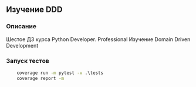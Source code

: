## Изучение DDD
### Описание
Шестое ДЗ курса Python Developer. Professional
Изучение Domain Driven Development

### Запуск тестов

```cmd
    coverage run -m pytest -v .\tests
	coverage report -m
```
